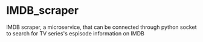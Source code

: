 # IMDB_scraper
IMDB scraper, a microservice, that can be connected through python socket to search for TV series's espisode information on IMDB
